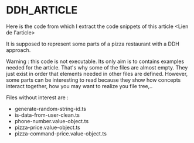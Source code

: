 # DDH_ARTICLE

Here is the code from which I extract the code snippets of this article <Lien de l'article>

It is supposed to represent some parts of a pizza restaurant with a DDH approach. 

Warning : this code is not executable. Its only aim is to contains examples needed for the article. That's why some of the files are almost empty. They just exist in order that elements needed in other files are defined. However, some parts can be interesting to read because they show how concepts interact together, how you may want to realize you file tree,..

Files without interest are : 
- generate-random-string-id.ts
- is-data-from-user-clean.ts
- phone-number.value-object.ts
- pizza-price.value-object.ts
- pizza-command-price.value-object.ts
